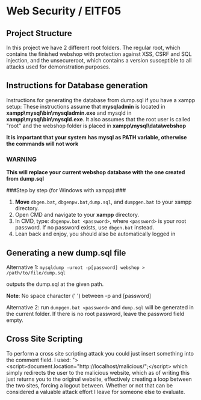 # Web Security / EITF05 
## Project Structure ##
In this project we have 2 different root folders. The regular root, which contains the finished webshop with protection against XSS, CSRF and SQL injection, and the unsecureroot, which contains a version susceptible to all attacks used for demonstration purposes. 

## Instructions for Database generation ##
Instructions for generating the database from dump.sql if you have a xampp setup:
These instructions assume that **mysqladmin** is located in **xampp\mysql\bin\mysqladmin.exe** 
and mysqld in **xampp\mysql\bin\mysqld.exe**.
It also assumes that the root user is called "root" and the webshop folder is placed in 
**xampp\mysql\data\webshop**


**It is important that your system has mysql as PATH variable, otherwise the commands will not work**
### WARNING ###

**This will replace your current webshop database with the one created from dump.sql**

###Step by step (for Windows with xampp):###
1. **Move** `dbgen.bat`, `dbgenpw.bat`,`dump.sql`, and `dumpgen.bat` to your xampp directory.
2. Open CMD and navigate to your **xampp** directory.
3. In CMD, type:  `dbgenpw.bat <password>`, where `<password>` is your root password. If no password 
exists, use `dbgen.bat` instead.
4. Lean back and enjoy, you should also be automatically logged in


## Generating a new dump.sql file ##
Alternative 1: `mysqldump -uroot -p[password] webshop > /path/to/file/dump.sql`

outputs the dump.sql at the given path.

**Note**: No space character (' ') between -p and [password]

Alternative 2: run `dumpgen.bat <password>` and `dump.sql` will be generated in the current folder.
If there is no root password, leave the password field empty.

## Cross Site Scripting ##
To perform a cross site scripting attack you could just insert something into the comment field. I used:
">\<script\>document.location="http://localhost/malicious/";\</script\> 
which simply redirects the user to the malicious website, which as of writing this just returns you to the original website, effectively creating a loop between the two sites, forcing a logout between. Whether or not that can be considered a valuable attack effort I leave for someone else to evaluate.
